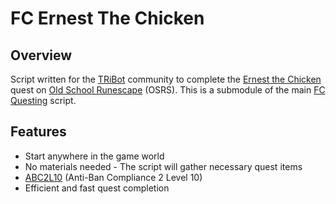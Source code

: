 # FC Ernest The Chicken

## Overview
Script written for the [TRiBot](https://tribot.org/forums/) community to complete the [Ernest the Chicken](http://oldschoolrunescape.wikia.com/wiki/Ernest_the_Chicken) quest on
[Old School Runescape](https://oldschool.runescape.com/) (OSRS). This is a submodule of the main [FC Questing](https://github.com/fmorris2/fc-questing) script.

## Features
- Start anywhere in the game world
- No materials needed - The script will gather necessary quest items
- [ABC2L10](https://tribot.org/forums/topic/60719-tribot-release-9300_0-abc2/) (Anti-Ban Compliance 2 Level 10)
- Efficient and fast quest completion

